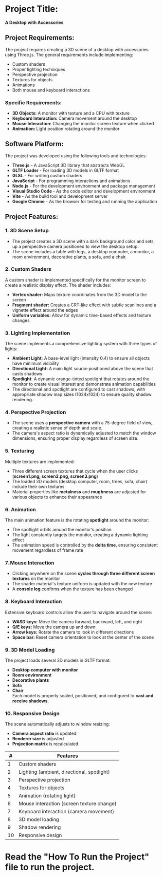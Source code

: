 # **Project Title:**  
**A Desktop with Accessories**  

## **Project Requirements:**  
The project requires creating a 3D scene of a desktop with accessories using Three.js. The general requirements include implementing:  
- Custom shaders  
- Proper lighting techniques  
- Perspective projection  
- Textures for objects  
- Animations  
- Both mouse and keyboard interactions  

### **Specific Requirements:**  
- **3D Objects:** A monitor with texture and a CPU with texture  
- **Keyboard Interaction:** Camera movement around the desktop  
- **Mouse Interaction:** Changing the monitor screen texture when clicked  
- **Animation:** Light position rotating around the monitor  

## **Software Platform:**  
The project was developed using the following tools and technologies:  
- **Three.js** - A JavaScript 3D library that abstracts WebGL  
- **GLTF Loader** - For loading 3D models in GLTF format  
- **GLSL** - For writing custom shaders  
- **JavaScript** - For programming interactions and animations  
- **Node.js** - For the development environment and package management  
- **Visual Studio Code** - As the code editor and development environment  
- **Vite** - As the build tool and development server  
- **Google Chrome** - As the browser for testing and running the application  

## **Project Features:**  

### **1. 3D Scene Setup**  
- The project creates a 3D scene with a dark background color and sets up a perspective camera positioned to view the desktop setup.  
- The scene includes a table with legs, a desktop computer, a monitor, a room environment, decorative plants, a sofa, and a chair.  

### **2. Custom Shaders**  
A custom shader is implemented specifically for the monitor screen to create a realistic display effect. The shader includes:  
- **Vertex shader:** Maps texture coordinates from the 3D model to the screen  
- **Fragment shader:** Creates a CRT-like effect with subtle scanlines and a vignette effect around the edges  
- **Uniform variables:** Allow for dynamic time-based effects and texture changes  

### **3. Lighting Implementation**  
The scene implements a comprehensive lighting system with three types of lights:  
- **Ambient Light:** A base-level light (intensity 0.4) to ensure all objects have minimum visibility  
- **Directional Light:** A main light source positioned above the scene that casts shadows  
- **Spotlight:** A dynamic orange-tinted spotlight that rotates around the monitor to create visual interest and demonstrate animation capabilities  
- The directional and spotlight are configured to cast shadows, with appropriate shadow map sizes (1024x1024) to ensure quality shadow rendering.  

### **4. Perspective Projection**  
- The scene uses a **perspective camera** with a 75-degree field of view, creating a realistic sense of depth and scale.  
- The camera's aspect ratio is dynamically adjusted to match the window dimensions, ensuring proper display regardless of screen size.  

### **5. Texturing**  
Multiple textures are implemented:  
- Three different screen textures that cycle when the user clicks (**screen1.png, screen2.png, screen3.png**)  
- The loaded 3D models (desktop computer, room, trees, sofa, chair) include their own textures  
- Material properties like **metalness** and **roughness** are adjusted for various objects to enhance their appearance  

### **6. Animation**  
The main animation feature is the rotating **spotlight** around the monitor:  
- The spotlight orbits around the monitor's position  
- The light constantly targets the monitor, creating a dynamic lighting effect  
- The animation speed is controlled by the **delta time**, ensuring consistent movement regardless of frame rate  

### **7. Mouse Interaction**  
- Clicking anywhere on the scene **cycles through three different screen textures** on the monitor  
- The shader material's texture uniform is updated with the new texture  
- A **console log** confirms when the texture has been changed  

### **8. Keyboard Interaction**  
Extensive keyboard controls allow the user to navigate around the scene:  
- **WASD keys:** Move the camera forward, backward, left, and right  
- **Q/E keys:** Move the camera up and down  
- **Arrow keys:** Rotate the camera to look in different directions  
- **Space bar:** Reset camera orientation to look at the center of the scene  

### **9. 3D Model Loading**  
The project loads several 3D models in GLTF format:  
- **Desktop computer with monitor**  
- **Room environment**  
- **Decorative plants**  
- **Sofa**  
- **Chair**  
Each model is properly scaled, positioned, and configured to **cast and receive shadows**.  

### **10. Responsive Design**  
The scene automatically adjusts to window resizing:  
- **Camera aspect ratio** is updated  
- **Renderer size** is adjusted  
- **Projection matrix** is recalculated  

| #  | Features                                      |
|----|----------------------------------------------|
| 1  | Custom shaders                               |
| 2  | Lighting (ambient, directional, spotlight)  |
| 3  | Perspective projection                      |
| 4  | Textures for objects                        |
| 5  | Animation (rotating light)                  |
| 6  | Mouse interaction (screen texture change)   |
| 7  | Keyboard interaction (camera movement)      |
| 8  | 3D model loading                            |
| 9  | Shadow rendering                            |
| 10 | Responsive design                           |


# **Read the "How To Run the Project" file to run the project.**  

